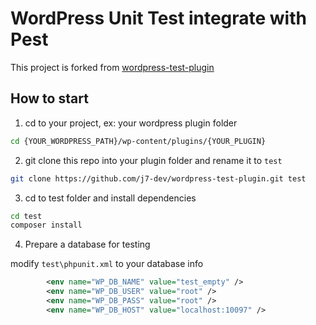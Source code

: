 # WordPress Unit Test integrate with Pest

This project is forked from [wordpress-test-plugin](https://github.com/adeleyeayodeji/wordpress-test-plugin)

## How to start

1. cd to your project, ex: your wordpress plugin folder
```bash
cd {YOUR_WORDPRESS_PATH}/wp-content/plugins/{YOUR_PLUGIN}
```

2. git clone this repo into your plugin folder and rename it to `test`

```bash
git clone https://github.com/j7-dev/wordpress-test-plugin.git test
```

3. cd to test folder and install dependencies

```bash
cd test
composer install
```

4. Prepare a database for testing

modify `test\phpunit.xml` to your database info

```xml
        <env name="WP_DB_NAME" value="test_empty" />
        <env name="WP_DB_USER" value="root" />
        <env name="WP_DB_PASS" value="root" />
        <env name="WP_DB_HOST" value="localhost:10097" />
```

